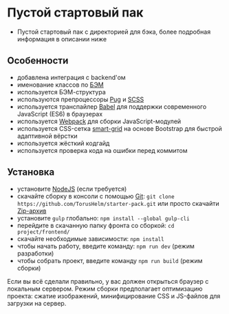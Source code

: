 # Пустой стартовый пак
* Пустой стартовый пак с директорией для бэка, более подробная информация в описании ниже

## Особенности
* добавлена интеграция с backend'ом
* именование классов по [БЭМ](https://ru.bem.info/)
* используется БЭМ-структура
* используются препроцессоры [Pug](https://pugjs.org/) и [SCSS](https://sass-lang.com/)
* используется транспайлер [Babel](https://babeljs.io/) для поддержки современного JavaScript (ES6) в браузерах
* используется [Webpack](https://webpack.js.org/) для сборки JavaScript-модулей
* используется CSS-сетка [smart-grid](https://github.com/dmitry-lavrik/smart-grid) на основе Bootstrap для быстрой адаптивной вёрстки
* используется жёсткий кодгайд
* используется проверка кода на ошибки перед коммитом

## Установка
* установите [NodeJS](https://nodejs.org/en/) (если требуется)
* скачайте сборку в консоли с помощью [Git](https://git-scm.com/downloads): ```git clone https://github.com/TorusHelm/starter-pack.git``` или просто скачайти [Zip-архив](https://github.com//TorusHelm/starter-pack/archive/master.zip)
* установите ```gulp``` глобально: ```npm install --global gulp-cli```
* перейдите в скачанную папку фронта со сборкой: ```cd project/frontend/```
* скачайте необходимые зависимости: ```npm install```
* чтобы начать работу, введите команду: ```npm run dev``` (режим разработки)
* чтобы собрать проект, введите команду ```npm run build``` (режим сборки)

Если вы всё сделали правильно, у вас должен открыться браузер с локальным сервером.
Режим сборки предполагает оптимизацию проекта: сжатие изображений, минифицирование CSS и JS-файлов для загрузки на сервер.